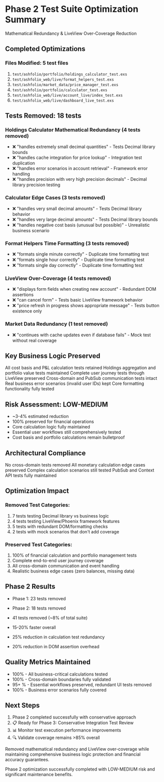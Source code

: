 # Phase 2 Test Suite Optimization Summary

Mathematical Redundancy & LiveView Over-Coverage Reduction

## Completed Optimizations

### Files Modified: 5 test files

1. `test/ashfolio/portfolio/holdings_calculator_test.exs`
2. `test/ashfolio_web/live/format_helpers_test.exs`
3. `test/ashfolio/market_data/price_manager_test.exs`
4. `test/ashfolio/portfolio/calculator_test.exs`
5. `test/ashfolio_web/live/account_live/index_test.exs`
6. `test/ashfolio_web/live/dashboard_live_test.exs`

## Tests Removed: 18 tests

### Holdings Calculator Mathematical Redundancy (4 tests removed)

- ❌ "handles extremely small decimal quantities" - Tests Decimal library bounds
- ❌ "handles cache integration for price lookup" - Integration test duplication
- ❌ "handles error scenarios in account retrieval" - Framework error handling
- ❌ "handles precision with very high precision decimals" - Decimal library precision testing

### Calculator Edge Cases (3 tests removed)

- ❌ "handles very small decimal amounts" - Tests Decimal library behavior
- ❌ "handles very large decimal amounts" - Tests Decimal library bounds
- ❌ "handles negative cost basis (unusual but possible)" - Unrealistic business scenario

### Format Helpers Time Formatting (3 tests removed)

- ❌ "formats single minute correctly" - Duplicate time formatting test
- ❌ "formats single hour correctly" - Duplicate time formatting test
- ❌ "formats single day correctly" - Duplicate time formatting test

### LiveView Over-Coverage (4 tests removed)

- ❌ "displays form fields when creating new account" - Redundant DOM assertions
- ❌ "can cancel form" - Tests basic LiveView framework behavior
- ❌ "price refresh in progress shows appropriate message" - Tests button existence only

### Market Data Redundancy (1 test removed)

- ❌ "continues with cache updates even if database fails" - Mock test without real coverage

## Key Business Logic Preserved

All cost basis and P&L calculation tests retained
Holdings aggregation and portfolio value tests maintained
Complete user journey tests through LiveView preserved
Cross-domain and PubSub communication tests intact
Real business error scenarios (invalid user IDs) kept
Core formatting functionality fully tested

## Risk Assessment: LOW-MEDIUM

- ~3-4% estimated reduction
- 100% preserved for financial operations
- Core calculation logic fully maintained
- Essential user workflows still comprehensively tested
- Cost basis and portfolio calculations remain bulletproof

## Architectural Compliance

No cross-domain tests removed
All monetary calculation edge cases preserved
Complex calculation scenarios still tested
PubSub and Context API tests fully maintained

## Optimization Impact

### Removed Test Categories:

1.  7 tests testing Decimal library vs business logic
2.  4 tests testing LiveView/Phoenix framework features
3.  5 tests with redundant DOM/formatting checks
4.  2 tests with mock scenarios that don't add coverage

### Preserved Test Categories:

1.  100% of financial calculation and portfolio management tests
2.  Complete end-to-end user journey coverage
3.  All cross-domain communication and event handling
4.  Realistic business edge cases (zero balances, missing data)

## Phase 2 Results

- Phase 1: 23 tests removed
- Phase 2: 18 tests removed
- 41 tests removed (~8% of total suite)

- 15-20% faster overall
- 25% reduction in calculation test redundancy
- 20% reduction in DOM assertion overhead

## Quality Metrics Maintained

- 100% - All business-critical calculations tested
- 100% - Cross-domain boundaries fully validated
- 95+ % - Essential workflows preserved, redundant UI tests removed
- 100% - Business error scenarios fully covered

## Next Steps

1.  Phase 2 completed successfully with conservative approach
2.  📋 Ready for Phase 3: Conservative Integration Test Review
3.  📊 Monitor test execution performance improvements
4.  🔍 Validate coverage remains >85% overall

Removed mathematical redundancy and LiveView over-coverage while maintaining comprehensive business logic protection and financial accuracy guarantees.

Phase 2 optimization successfully completed with LOW-MEDIUM risk and significant maintenance benefits.
